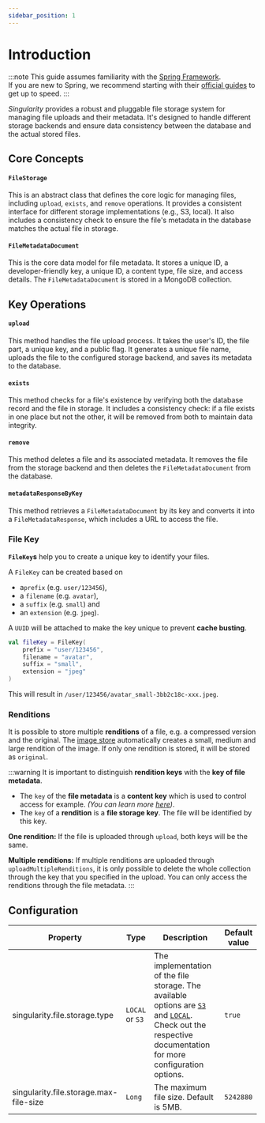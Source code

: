 ```yaml
---
sidebar_position: 1
---
```


# Introduction

:::note
This guide assumes familiarity with the [Spring Framework](https://spring.io).  
If you are new to Spring, we recommend starting with their [official guides](https://spring.io/quickstart) to get up to speed.
:::

*Singularity* provides a robust and pluggable file storage system for managing file uploads and their metadata. 
It's designed to handle different storage backends and ensure data consistency between the database and the actual stored files.

## Core Concepts

#### `FileStorage`

This is an abstract class that defines the core logic for managing files, 
including `upload`, `exists`, and `remove` operations. 
It provides a consistent interface for different storage implementations (e.g., S3, local). 
It also includes a consistency check to ensure the file's metadata in the database matches the actual file in storage.

#### `FileMetadataDocument`

This is the core data model for file metadata.
It stores a unique ID, a developer-friendly key, a unique ID, a content type, file size, and access details.
The `FileMetadataDocument` is stored in a MongoDB collection.

## Key Operations

#### `upload`
This method handles the file upload process. 
It takes the user's ID, the file part, a unique key, and a public flag. 
It generates a unique file name, uploads the file to the configured storage backend,
and saves its metadata to the database.

#### `exists` 
This method checks for a file's existence by verifying both the database record and the file in storage. 
It includes a consistency check: if a file exists in one place but not the other,
it will be removed from both to maintain data integrity.

#### `remove` 
This method deletes a file and its associated metadata. 
It removes the file from the storage backend and then deletes the `FileMetadataDocument` from the database.

#### `metadataResponseByKey`

This method retrieves a `FileMetadataDocument` by its key and converts it into a `FileMetadataResponse`, 
which includes a URL to access the file.

### File Key

**`FileKey`s** help you to create a unique key to identify your files.

A `FileKey` can be created based on 
* a`prefix` (e.g. `user/123456`),
* a `filename` (e.g. `avatar`),
* a `suffix` (e.g. `small`) and 
* an `extension` (e.g. `jpeg`).

A `UUID` will be attached to make the key unique to prevent **cache busting**.

```kotlin
val fileKey = FileKey(
    prefix = "user/123456",
    filename = "avatar",
    suffix = "small",
    extension = "jpeg"
)
```

This will result in `/user/123456/avatar_small-3bb2c18c-xxx.jpeg`.

### Renditions

It is possible to store multiple **renditions** of a file, e.g. a compressed version and the original.
The [image store](./images.md) automatically creates a small, medium and large rendition of the image.
If only one rendition is stored, it will be stored as `original`.

:::warning
It is important to distinguish **rendition keys** with the **key of file metadata**.

* The `key` of the **file metadata** is a **content key** which is used to control access for example.
  _(You can learn more [here](../content/introduction.md))_.
* The `key` of a **rendition** is a **file storage key**. The file will be identified by this key.

**One rendition:** If the file is uploaded through `upload`, both keys will be the same.

**Multiple renditions:** If multiple renditions are uploaded through `uploadMultipleRenditions`,
it is only possible to delete the whole collection through the key that you specified in the upload.
You can only access the renditions through the file metadata.
:::

## Configuration

| Property                               | Type            | Description                                                                                                                                                                     | Default value |
|----------------------------------------|-----------------|---------------------------------------------------------------------------------------------------------------------------------------------------------------------------------|---------------|
| singularity.file.storage.type          | `LOCAL` or `S3` | The implementation of the file storage. The available options are [`S3`](s3.md) and [`LOCAL`](local.md). Check out the respective documentation for more configuration options. | `true`        |
| singularity.file.storage.max-file-size | `Long`          | The maximum file size. Default is 5MB.                                                                                                                                          | `5242880`     |
